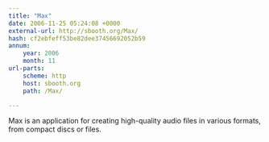 ```yaml
---
title: "Max"
date: 2006-11-25 05:24:08 +0000
external-url: http://sbooth.org/Max/
hash: cf2ebfeff53be82dee37456692052b59
annum:
    year: 2006
    month: 11
url-parts:
    scheme: http
    host: sbooth.org
    path: /Max/

---
```


Max is an application for creating high-quality audio files in various formats, from compact discs or files.

